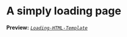 # A simply loading page

__Preview:__ _[`Loading-HTML-Template`](https://koumaza.github.io/Loading-HTML-Template)_
